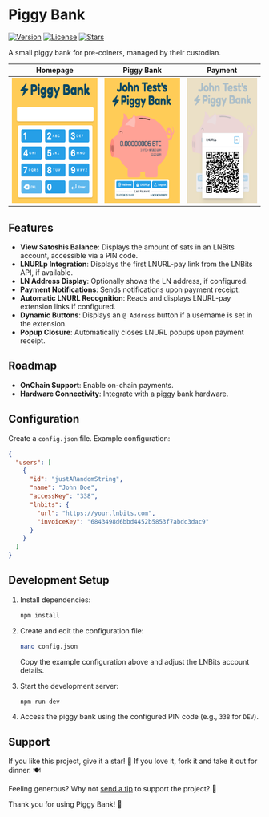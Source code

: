 # Piggy Bank

[![Version](https://img.shields.io/github/package-json/v/thespielplatz/piggy-bank?color=F7941E)](https://github.com/thespielplatz/piggy-bank/)
[![License](https://img.shields.io/github/license/thespielplatz/piggy-bank?color=F7941E)](https://github.com/thespielplatz/piggy-bank/blob/main/LICENSE)
[![Stars](https://img.shields.io/github/stars/thespielplatz/piggy-bank.svg?style=flat&color=F7941E)](https://github.com/thespielplatz/piggy-bank/stargazers)

A small piggy bank for pre-coiners, managed by their custodian.

| **Homepage** | **Piggy Bank** | **Payment** |
|---|---|---|
| <img src="docs/img/homepage.png" alt="Homepage" height="250px"> | <img src="docs/img/piggy.png" alt="Piggy Bank" height="250px"> | <img src="docs/img/lnurlp.png" alt="Payment" height="250px"> |

## Features

- **View Satoshis Balance**: Displays the amount of sats in an LNBits account, accessible via a PIN code.
- **LNURLp Integration**: Displays the first LNURL-pay link from the LNBits API, if available.
- **LN Address Display**: Optionally shows the LN address, if configured.
- **Payment Notifications**: Sends notifications upon payment receipt.
- **Automatic LNURL Recognition**: Reads and displays LNURL-pay extension links if configured.
- **Dynamic Buttons**: Displays an `@ Address` button if a username is set in the extension.
- **Popup Closure**: Automatically closes LNURL popups upon payment receipt.

## Roadmap

- **OnChain Support**: Enable on-chain payments.
- **Hardware Connectivity**: Integrate with a piggy bank hardware.

## Configuration

Create a `config.json` file. Example configuration:

```json
{
  "users": [
    {
      "id": "justARandomString",
      "name": "John Doe",
      "accessKey": "338",
      "lnbits": {
        "url": "https://your.lnbits.com",
        "invoiceKey": "6843498d6bbd4452b5853f7abdc3dac9"
      }
    }
  ]
}
```

## Development Setup

1. Install dependencies:

   ```bash
   npm install
   ```

2. Create and edit the configuration file:

   ```bash
   nano config.json
   ```

   Copy the example configuration above and adjust the LNBits account details.

3. Start the development server:

   ```bash
   npm run dev
   ```

4. Access the piggy bank using the configured PIN code (e.g., `338` for `DEV`).

## Support

If you like this project, give it a star! 🌟 If you love it, fork it and take it out for dinner. 🍽️

Feeling generous? Why not [send a tip](https://thespielplatz.com/tip-jar) to support the project? 💖

Thank you for using Piggy Bank! 🎉
